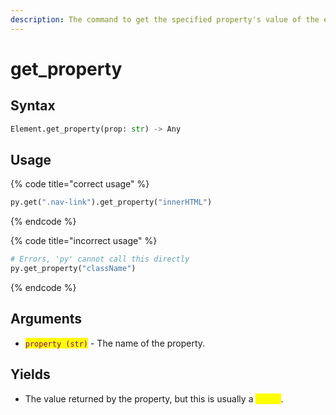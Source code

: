 ```yaml
---
description: The command to get the specified property's value of the element.
---
```


# get\_property

## Syntax

```python
Element.get_property(prop: str) -> Any
```

## Usage

{% code title="correct usage" %}
```python
py.get(".nav-link").get_property("innerHTML")
```
{% endcode %}

{% code title="incorrect usage" %}
```python
# Errors, 'py' cannot call this directly
py.get_property("className")
```
{% endcode %}

## Arguments

* <mark style="color:purple;">`property (str)`</mark> <mark style="color:purple;"></mark><mark style="color:purple;"></mark> - <mark style="color:purple;"></mark> The name of the property.

## Yields

* The value returned by the property, but this is usually a <mark style="color:yellow;">**string**</mark>.
